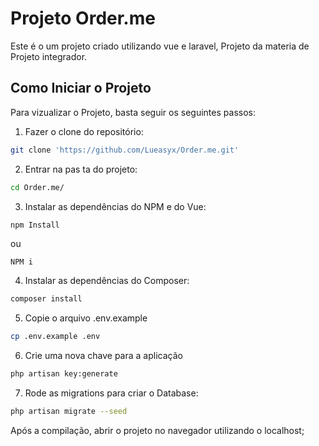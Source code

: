 # Projeto Order.me

Este é o um projeto criado utilizando vue e laravel, Projeto da materia de Projeto integrador.

## Como Iniciar o Projeto

Para vizualizar o Projeto, basta seguir os seguintes passos:

1. Fazer o clone do repositório:

```sh
git clone 'https://github.com/Lueasyx/Order.me.git'
```

2. Entrar na pas ta do projeto:

```sh
cd Order.me/
```

3. Instalar as dependências do NPM e do Vue:

```sh
npm Install
```
ou
```
NPM i
```

4. Instalar as dependências do Composer:

```sh
composer install
```
5. Copie o arquivo .env.example
```sh
cp .env.example .env
```
6. Crie uma nova chave para a aplicação

```sh
php artisan key:generate
```
7. Rode as migrations para criar o Database:
```sh
php artisan migrate --seed
```

Após a compilação, abrir o projeto no navegador utilizando o localhost;



